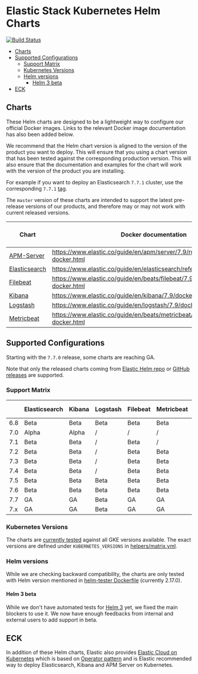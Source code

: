 # Elastic Stack Kubernetes Helm Charts

[![Build Status](https://img.shields.io/jenkins/s/https/devops-ci.elastic.co/job/elastic+helm-charts+7.x.svg)](https://devops-ci.elastic.co/job/elastic+helm-charts+7.x/)

<!-- START doctoc generated TOC please keep comment here to allow auto update -->
<!-- DON'T EDIT THIS SECTION, INSTEAD RE-RUN doctoc TO UPDATE -->


- [Charts](#charts)
- [Supported Configurations](#supported-configurations)
  - [Support Matrix](#support-matrix)
  - [Kubernetes Versions](#kubernetes-versions)
  - [Helm versions](#helm-versions)
    - [Helm 3 beta](#helm-3-beta)
- [ECK](#eck)

<!-- END doctoc generated TOC please keep comment here to allow auto update -->


## Charts

These Helm charts are designed to be a lightweight way to configure our official
Docker images. Links to the relevant Docker image documentation has also been
added below.

We recommend that the Helm chart version is aligned to the version of the product
you want to deploy. This will ensure that you using a chart version that has been
tested against the corresponding production version.
This will also ensure that the documentation and examples for the chart will work
with the version of the product you are installing.

For example if you want to deploy an Elasticsearch `7.7.1` cluster, use the
corresponding `7.7.1` [tag][elasticsearch-771].

The `master` version of these charts are intended to support the latest pre-release
versions of our products, and therefore may or may not work with current released
versions.

| Chart                                      | Docker documentation                                                        | Latest 7 Version           | Latest 6 Version            |
|--------------------------------------------|-----------------------------------------------------------------------------|----------------------------|-----------------------------|
| [APM-Server](./apm-server/README.md)       | https://www.elastic.co/guide/en/apm/server/7.9/running-on-docker.html       | [`7.8.1`][apm-7]           | [`6.8.10`][apm-6]           |
| [Elasticsearch](./elasticsearch/README.md) | https://www.elastic.co/guide/en/elasticsearch/reference/7.9/docker.html     | [`7.8.1`][elasticsearch-7] | [`6.8.10`][elasticsearch-6] |
| [Filebeat](./filebeat/README.md)           | https://www.elastic.co/guide/en/beats/filebeat/7.9/running-on-docker.html   | [`7.8.1`][filebeat-7]      | [`6.8.10`][filebeat-6]      |
| [Kibana](./kibana/README.md)               | https://www.elastic.co/guide/en/kibana/7.9/docker.html                      | [`7.8.1`][kibana-7]        | [`6.8.10`][kibana-6]        |
| [Logstash](./logstash/README.md)           | https://www.elastic.co/guide/en/logstash/7.9/docker.html                    | [`7.8.1`][logstash-7]      | [`6.8.10`][logstash-6]      |
| [Metricbeat](./metricbeat/README.md)       | https://www.elastic.co/guide/en/beats/metricbeat/7.9/running-on-docker.html | [`7.8.1`][metricbeat-7]    | [`6.8.10`][metricbeat-6]    |

## Supported Configurations

Starting with the `7.7.0` release, some charts are reaching GA.

Note that only the released charts coming from [Elastic Helm repo][] or
[GitHub releases][] are supported.

### Support Matrix

|     | Elasticsearch | Kibana | Logstash | Filebeat | Metricbeat | APM Server |
|-----|---------------|--------|----------|----------|------------|------------|
| 6.8 | Beta          | Beta   | Beta     | Beta     | Beta       | Alpha      |
| 7.0 | Alpha         | Alpha  | /        | /        | /          | /          |
| 7.1 | Beta          | Beta   | /        | Beta     | /          | /          |
| 7.2 | Beta          | Beta   | /        | Beta     | Beta       | /          |
| 7.3 | Beta          | Beta   | /        | Beta     | Beta       | /          |
| 7.4 | Beta          | Beta   | /        | Beta     | Beta       | /          |
| 7.5 | Beta          | Beta   | Beta     | Beta     | Beta       | Alpha      |
| 7.6 | Beta          | Beta   | Beta     | Beta     | Beta       | Alpha      |
| 7.7 | GA            | GA     | Beta     | GA       | GA         | Beta       |
| 7.x | GA            | GA     | Beta     | GA       | GA         | Beta       |

### Kubernetes Versions

The charts are [currently tested][] against all GKE versions available. The
exact versions are defined under `KUBERNETES_VERSIONS` in
[helpers/matrix.yml][].

### Helm versions

While we are checking backward compatibility, the charts are only tested with
Helm version mentioned in [helm-tester Dockerfile][] (currently 2.17.0).

#### Helm 3 beta

While we don't have automated tests for [Helm 3][] yet, we fixed the main
blockers to use it. We now have enough feedbacks from internal and external
users to add support in beta.

## ECK

In addition of these Helm charts, Elastic also provides
[Elastic Cloud on Kubernetes][] which is based on [Operator pattern][] and is
Elastic recommended way to deploy Elasticsearch, Kibana and APM Server on
Kubernetes.


[currently tested]: https://devops-ci.elastic.co/job/elastic+helm-charts+7.x/
[elastic cloud on kubernetes]: https://github.com/elastic/cloud-on-k8s
[elastic helm repo]: https://helm.elastic.co
[github releases]: https://github.com/elastic/helm-charts/releases
[helm 3]: https://v3.helm.sh
[helm-tester Dockerfile]: https://github.com/elastic/helm-charts/blob/7.x/helpers/helm-tester/Dockerfile
[helpers/matrix.yml]: https://github.com/elastic/helm-charts/blob/7.x/helpers/matrix.yml
[operator pattern]: https://kubernetes.io/docs/concepts/extend-kubernetes/operator/
[elasticsearch-771]: https://github.com/elastic/helm-charts/tree/7.7.1/elasticsearch/

[apm-7]: https://github.com/elastic/helm-charts/tree/7.8.1/apm-server/README.md
[apm-6]: https://github.com/elastic/helm-charts/tree/6.8.10/apm-server/README.md
[elasticsearch-7]: https://github.com/elastic/helm-charts/tree/7.8.1/elasticsearch/README.md
[elasticsearch-6]: https://github.com/elastic/helm-charts/tree/6.8.10/elasticsearch/README.md
[filebeat-7]: https://github.com/elastic/helm-charts/tree/7.8.1/filebeat/README.md
[filebeat-6]: https://github.com/elastic/helm-charts/tree/6.8.10/filebeat/README.md
[kibana-7]: https://github.com/elastic/helm-charts/tree/7.8.1/kibana/README.md
[kibana-6]: https://github.com/elastic/helm-charts/tree/6.8.10/kibana/README.md
[logstash-7]: https://github.com/elastic/helm-charts/tree/7.8.1/logstash/README.md
[logstash-6]: https://github.com/elastic/helm-charts/tree/6.8.10/logstash/README.md
[metricbeat-7]: https://github.com/elastic/helm-charts/tree/7.8.1/metricbeat/README.md
[metricbeat-6]: https://github.com/elastic/helm-charts/tree/6.8.10/metricbeat/README.md
